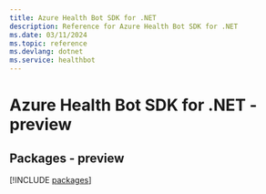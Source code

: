 ```yaml
---
title: Azure Health Bot SDK for .NET
description: Reference for Azure Health Bot SDK for .NET
ms.date: 03/11/2024
ms.topic: reference
ms.devlang: dotnet
ms.service: healthbot
---
```

# Azure Health Bot SDK for .NET - preview
## Packages - preview
[!INCLUDE [packages](health-bot-index.md)]